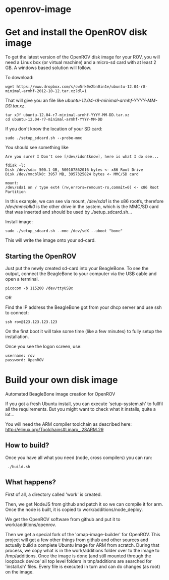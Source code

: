 openrov-image
=============

Get and install the OpenROV disk image
======================================

To get the latest version of the OpenROV disk image for your ROV, you will need a Linux box (or virtual machine) and a micro-sd card with at least 2 GB.
A windows based solution will follow.

To download:

	wget https://www.dropbox.com/s/cw5rk0e2bn0in1e/ubuntu-12.04-r8-minimal-armhf-2012-10-12.tar.xz?dl=1

That will give you an file like _ubuntu-12.04-r8-minimal-armhf-YYYY-MM-DD.tar.xz_.

	tar xJf ubuntu-12.04-r7-minimal-armhf-YYYY-MM-DD.tar.xz
	cd ubuntu-12.04-r7-minimal-armhf-YYYY-MM-DD

If you don't know the location of your SD card:
	
	sudo ./setup_sdcard.sh --probe-mmc

You should see something like
	
	Are you sure? I Don't see [/dev/idontknow], here is what I do see...

	fdisk -l:
	Disk /dev/sda: 500.1 GB, 500107862016 bytes <- x86 Root Drive
	Disk /dev/mmcblk0: 3957 MB, 3957325824 bytes <- MMC/SD card

	mount:
	/dev/sda1 on / type ext4 (rw,errors=remount-ro,commit=0) <- x86 Root Partition
	
In this example, we can see via mount, _/dev/sda1_ is the x86 rootfs, therefore _/dev/mmcblk0_ is the other drive in the system, which is the MMC/SD card that was inserted and should be used by ./setup_sdcard.sh...

Install image:

	sudo ./setup_sdcard.sh --mmc /dev/sdX --uboot "bone"

This will write the image onto your sd-card.

Starting the OpenROV
--------------------

Just put the newly created sd-card into your BeagleBone.
To see the output, connect the BeagleBone to your computer via the USB cable and open a terminal.

	picocom -b 115200 /dev/ttyUSBx

OR

Find the IP address the BeagleBone got from your dhcp server and use ssh to connect:
	
	ssh rov@123.123.123.123

On the first boot it will take some time (like a few minutes) to fully setup the installation.

Once you see the logon screen, use:

	username: rov
	password: OpenROV



Build your own disk image
=========================

Automated BeagleBone image creation for OpenROV

If you got a fresh Ubuntu install, you can execute 'setup-system.sh' to fullfil all the requirements.
But you might want to check what it installs, quite a lot...

You will need the ARM compiler toolchain as described here: 
http://elinux.org/Toolchains#Linaro_.28ARM.29


How to build?
-------------

Once you have all what you need (node, cross compilers) you can run:

     ./build.sh


What happens?
-------------

First of all, a directory called 'work' is created.

Then, we get NodeJS from github and patch it so we can compile it for arm.
Once the node is built, it is copied to work/additions/node_deploy.

We get the OpenROV software from github and put it to work/additions/openrov.

Then we get a special fork of the 'omap-image-builder' for OpenROV. 
This project will get a few other things from github and other sources and actually build a complete Ubuntu Image for ARM from scratch.
During that process, we copy what is in the work/additions folder over to the image to /tmp/additions.
Once the image is done (and still mounted through the loopback device' all top level folders in tmp/additions are searched for 'install.sh' files. Every file is executed in turn and can do changes (as root) on the image.




